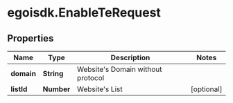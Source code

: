 # egoisdk.EnableTeRequest

## Properties

Name | Type | Description | Notes
------------ | ------------- | ------------- | -------------
**domain** | **String** | Website&#39;s Domain without protocol | 
**listId** | **Number** | Website&#39;s List | [optional] 


